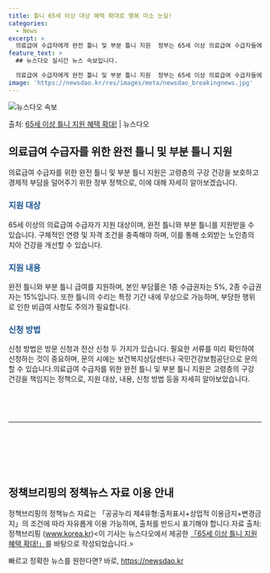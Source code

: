 ```yaml
---
title: 틀니 65세 이상 대상 혜택 확대로 행복 미소 눈길!
categories:
  - News
excerpt: >
  의료급여 수급자에게 완전 틀니 및 부분 틀니 지원  정부는 65세 이상 의료급여 수급자들에게 완전 틀니와 부…
feature_text: >
  ## 뉴스다오 실시간 뉴스 속보입니다.

  의료급여 수급자에게 완전 틀니 및 부분 틀니 지원  정부는 65세 이상 의료급여 수급자들에게 완전 틀니와 부…
image: 'https://newsdao.kr/res/images/meta/newsdao_breakingnews.jpg'
---
```


![뉴스다오 속보](https://newsdao.kr/res/images/meta/newsdao_breakingnews.jpg)

<p>출처: <a href="https://newsdao.kr/4325" rel="dofollow">65세 이상 틀니 지원 혜택 확대!</a> | 뉴스다오</p>

<h2 data-ke-size="size26">의료급여 수급자를 위한 완전 틀니 및 부분 틀니 지원</h2>
​
의료급여 수급자를 위한 완전 틀니 및 부분 틀니 지원은 고령층의 구강 건강을 보호하고 경제적 부담을 덜어주기 위한 정부 정책으로, 이에 대해 자세히 알아보겠습니다.
​
<h3><b><span style="color: #1a5490;">지원 대상</span></b></h3>
​
65세 이상의 의료급여 수급자가 지원 대상이며, 완전 틀니와 부분 틀니를 지원받을 수 있습니다. 구체적인 연령 및 자격 조건을 충족해야 하며, 이를 통해 소외받는 노인층의 치아 건강을 개선할 수 있습니다.
​
<h3><b><span style="color: #1a5490;">지원 내용</span></b></h3>
​
완전 틀니와 부분 틀니 급여를 지원하며, 본인 부담률은 1종 수급권자는 5%, 2종 수급권자는 15%입니다. 또한 틀니의 수리는 특정 기간 내에 무상으로 가능하며, 부당한 행위로 인한 비급여 사항도 주의가 필요합니다.
​
<h3><b><span style="color: #1a5490;">신청 방법</span></b></h3>
​
신청 방법은 방문 신청과 전산 신청 두 가지가 있습니다. 필요한 서류를 미리 확인하여 신청하는 것이 중요하며, 문의 시에는 보건복지상담센터나 국민건강보험공단으로 문의할 수 있습니다.
​
의료급여 수급자를 위한 완전 틀니 및 부분 틀니 지원은 고령층의 구강 건강을 책임지는 정책으로, 지원 대상, 내용, 신청 방법 등을 자세히 알아보았습니다.​
​
<p data-ke-size="size16">&nbsp;</p>
​
<hr>
​
<p data-ke-size="size16">&nbsp;</p>
​
<h2 data-ke-size="size26">정책브리핑의 정책뉴스 자료 이용 안내</h2>
​
정책브리핑의 정책뉴스 자료는 「공공누리 제4유형:출처표시+상업적 이용금지+변경금지」의 조건에 따라 자유롭게 이용 가능하며, 출처를 반드시 표기해야 합니다.
​
자료 출처: 정책브리핑 (<a href="www.korea.kr">www.korea.kr</a>)
​
<이 기사는 뉴스다오에서 제공한 <a href="https://newsdao.kr/4325">「65세 이상 틀니 지원 혜택 확대!」</a>를 바탕으로 작성되었습니다.> 

빠르고 정확한 뉴스를 원한다면? 바로, <a href="https://newsdao.kr" rel="dofollow">https://newsdao.kr</a>


